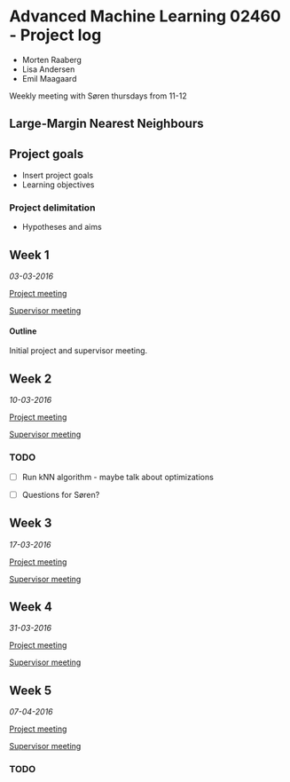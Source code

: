 # Advanced Machine Learning 02460 - Project log 

- Morten Raaberg
- Lisa Andersen
- Emil Maagaard

Weekly meeting with Søren thursdays from 11-12

## Large-Margin Nearest Neighbours

## Project goals
- Insert project goals
- Learning objectives


### Project delimitation
- Hypotheses and aims

## Week 1 
*03-03-2016*

[Project meeting ](/project-meetings/pm-w1.md)

[Supervisor meeting ](/supervisor-meetings/sm-w1.md)

#### Outline
Initial project and supervisor meeting. 



## Week 2
*10-03-2016*

[Project meeting ](/project-meetings/pm-w2.md)

[Supervisor meeting ](/supervisor-meetings/sm-w2.md)

### TODO
- [ ] Run kNN algorithm - maybe talk about optimizations
- [ ] Questions for Søren?


## Week 3
*17-03-2016*

[Project meeting ](/project-meetings/pm-w3.md)

[Supervisor meeting ](/supervisor-meetings/sm-w3.md)



## Week 4
*31-03-2016*

[Project meeting ](/project-meetings/pm-w4.md)

[Supervisor meeting ](/supervisor-meetings/sm-w4.md)


## Week 5
*07-04-2016*

[Project meeting ](/project-meetings/pm-w5.md)

[Supervisor meeting ](/supervisor-meetings/sm-w5.md)

### TODO

